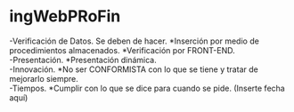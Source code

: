 # ingWebPRoFin

-Verificación de Datos. Se deben de hacer. 
	*Inserción por medio de procedimientos almacenados.
	*Verificación por FRONT-END.
<br>
-Presentación.
	*Presentación dinámica.
<br>
-Innovación.
	*No ser CONFORMISTA con lo que se tiene y tratar de mejorarlo siempre.
<br>
-Tiempos.
	*Cumplir con lo que se dice para cuando se pide. (Inserte fecha aquí)
